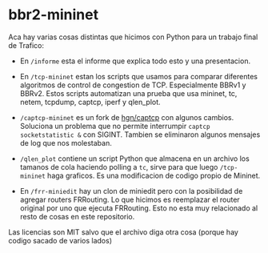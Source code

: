 # bbr2-mininet

Aca hay varias cosas distintas que hicimos con Python para un trabajo final de Trafico:

- En `/informe` esta el informe que explica todo esto y una presentacion.

- En `/tcp-mininet` estan los scripts que usamos para comparar diferentes algoritmos de
    control de congestion de TCP. Especialmente BBRv1 y BBRv2. Estos scripts automatizan
    una prueba que usa mininet, tc, netem, tcpdump, captcp, iperf y qlen_plot.

- `/captcp-mininet` es un fork de [hgn/captcp](https://github.com/hgn/captcp) con algunos
    cambios. Soluciona un problema que no permite interrumpir `captcp socketstatistic &`
    con SIGINT. Tambien se eliminaron algunos mensajes de log que nos molestaban.

- `/qlen_plot` contiene un script Python que almacena en un archivo los tamanos de cola
    haciendo polling a `tc`, sirve para que luego `/tcp-mininet` haga graficos. Es una
    modificacion de codigo propio de Mininet.

- En `/frr-miniedit` hay un clon de miniedit pero con la posibilidad de agregar routers
    FRRouting. Lo que hicimos es reemplazar el router original por uno que ejecuta
    FRRouting. Esto no esta muy relacionado al resto de cosas en este repositorio.

Las licencias son MIT salvo que el archivo diga otra cosa (porque hay codigo sacado de
varios lados)
